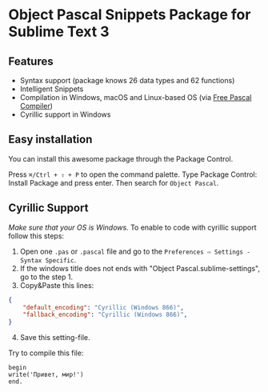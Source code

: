 # Object Pascal Snippets Package for Sublime Text 3

## Features
* Syntax support (package knows 26 data types and 62 functions)
* Intelligent Snippets
* Compilation in Windows, macOS and Linux-based OS (via [Free Pascal Compiler](https://www.freepascal.org))
* Cyrillic support in Windows

## Easy installation

You can install this awesome package through the Package Control.

Press `⌘/Ctrl + ⇧ + P` to open the command palette.
Type Package Control: Install Package and press enter. Then search for `Object Pascal`.

## Cyrillic Support
*Make sure that your OS is Windows.*
To enable to code with cyrillic support follow this steps:
1. Open one `.pas` or `.pascal` file and go to the `Preferences ⇨ Settings - Syntax Specific`.
2. If the windows title does not ends with "Object Pascal.sublime-settings", go to the step 1.
3. Copy&Paste this lines:
```JSON
{
	"default_encoding": "Cyrillic (Windows 866)",
	"fallback_encoding": "Cyrillic (Windows 866)",
}
```
4. Save this setting-file.

Try to compile this file:
```
begin
write('Привет, мир!')
end.
```
